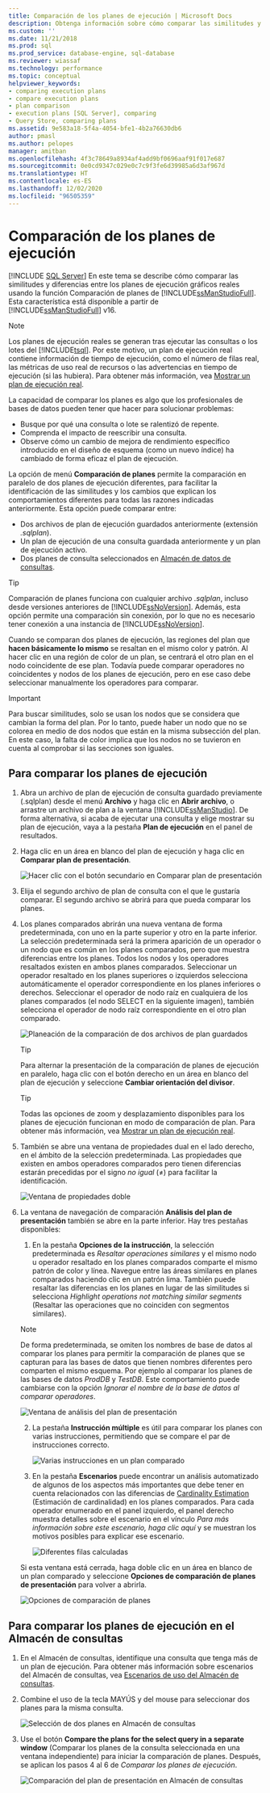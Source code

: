 ```yaml
---
title: Comparación de los planes de ejecución | Microsoft Docs
description: Obtenga información sobre cómo comparar las similitudes y las diferencias entre los planes de ejecución gráfica reales usando la función Comparación de planes de SQL Server Management Studio.
ms.custom: ''
ms.date: 11/21/2018
ms.prod: sql
ms.prod_service: database-engine, sql-database
ms.reviewer: wiassaf
ms.technology: performance
ms.topic: conceptual
helpviewer_keywords:
- comparing execution plans
- compare execution plans
- plan comparison
- execution plans [SQL Server], comparing
- Query Store, comparing plans
ms.assetid: 9e583a18-5f4a-4054-bfe1-4b2a76630db6
author: pmasl
ms.author: pelopes
manager: amitban
ms.openlocfilehash: 4f3c78649a8934af4add9bf0696aaf91f017e687
ms.sourcegitcommit: 0e0cd9347c029e0c7c9f3fe6d39985a6d3af967d
ms.translationtype: HT
ms.contentlocale: es-ES
ms.lasthandoff: 12/02/2020
ms.locfileid: "96505359"
---
```

# <a name="compare-execution-plans"></a>Comparación de los planes de ejecución
 [!INCLUDE [SQL Server](../../includes/applies-to-version/sqlserver.md)]
En este tema se describe cómo comparar las similitudes y diferencias entre los planes de ejecución gráficos reales usando la función Comparación de planes de [!INCLUDE[ssManStudioFull](../../includes/ssmanstudiofull-md.md)]. Esta característica está disponible a partir de [!INCLUDE[ssManStudioFull](../../includes/ssmanstudiofull-md.md)] v16.
  
> [!NOTE]
> Los planes de ejecución reales se generan tras ejecutar las consultas o los lotes del [!INCLUDE[tsql](../../includes/tsql-md.md)]. Por este motivo, un plan de ejecución real contiene información de tiempo de ejecución, como el número de filas real, las métricas de uso real de recursos o las advertencias en tiempo de ejecución (si las hubiera). Para obtener más información, vea [Mostrar un plan de ejecución real](../../relational-databases/performance/display-an-actual-execution-plan.md).
  
La capacidad de comparar los planes es algo que los profesionales de bases de datos pueden tener que hacer para solucionar problemas:
-   Busque por qué una consulta o lote se ralentizó de repente.
-   Comprenda el impacto de reescribir una consulta.
-   Observe cómo un cambio de mejora de rendimiento específico introducido en el diseño de esquema (como un nuevo índice) ha cambiado de forma eficaz el plan de ejecución.  
 
La opción de menú **Comparación de planes** permite la comparación en paralelo de dos planes de ejecución diferentes, para facilitar la identificación de las similitudes y los cambios que explican los comportamientos diferentes para todas las razones indicadas anteriormente. Esta opción puede comparar entre:
- Dos archivos de plan de ejecución guardados anteriormente (extensión *.sqlplan*).
- Un plan de ejecución de una consulta guardada anteriormente y un plan de ejecución activo.
- Dos planes de consulta seleccionados en [Almacén de datos de consultas](../../relational-databases/performance/monitoring-performance-by-using-the-query-store.md).

> [!TIP]
> Comparación de planes funciona con cualquier archivo *.sqlplan*, incluso desde versiones anteriores de [!INCLUDE[ssNoVersion](../../includes/ssnoversion-md.md)]. Además, esta opción permite una comparación sin conexión, por lo que no es necesario tener conexión a una instancia de [!INCLUDE[ssNoVersion](../../includes/ssnoversion-md.md)]. 

Cuando se comparan dos planes de ejecución, las regiones del plan que **hacen básicamente lo mismo** se resaltan en el mismo color y patrón. Al hacer clic en una región de color de un plan, se centrará el otro plan en el nodo coincidente de ese plan. Todavía puede comparar operadores no coincidentes y nodos de los planes de ejecución, pero en ese caso debe seleccionar manualmente los operadores para comparar.

> [!IMPORTANT]
> Para buscar similitudes, solo se usan los nodos que se considera que cambian la forma del plan. Por lo tanto, puede haber un nodo que no se colorea en medio de dos nodos que están en la misma subsección del plan. En este caso, la falta de color implica que los nodos no se tuvieron en cuenta al comprobar si las secciones son iguales.
  
## <a name="to-compare-execution-plans"></a>Para comparar los planes de ejecución
  
1.  Abra un archivo de plan de ejecución de consulta guardado previamente (.sqlplan) desde el menú **Archivo** y haga clic en **Abrir archivo**, o arrastre un archivo de plan a la ventana [!INCLUDE[ssManStudio](../../includes/ssManStudio-md.md)]. De forma alternativa, si acaba de ejecutar una consulta y elige mostrar su plan de ejecución, vaya a la pestaña **Plan de ejecución** en el panel de resultados. 

2.  Haga clic en un área en blanco del plan de ejecución y haga clic en **Comparar plan de presentación**. 

    ![Hacer clic con el botón secundario en Comparar plan de presentación](../../relational-databases/performance/media/plancomparisonmenuoption.png "Hacer clic con el botón secundario en Comparar plan de presentación")   

3.  Elija el segundo archivo de plan de consulta con el que le gustaría comparar. El segundo archivo se abrirá para que pueda comparar los planes.

4.  Los planes comparados abrirán una nueva ventana de forma predeterminada, con uno en la parte superior y otro en la parte inferior. La selección predeterminada será la primera aparición de un operador o un nodo que es común en los planes comparados, pero que muestra diferencias entre los planes. Todos los nodos y los operadores resaltados existen en ambos planes comparados. Seleccionar un operador resaltado en los planes superiores o izquierdos selecciona automáticamente el operador correspondiente en los planes inferiores o derechos. Seleccionar el operador de nodo raíz en cualquiera de los planes comparados (el nodo SELECT en la siguiente imagen), también selecciona el operador de nodo raíz correspondiente en el otro plan comparado.

    ![Planeación de la comparación de dos archivos de plan guardados](../../relational-databases/performance/media/plancomparison-plans.png "Planeación de la comparación de dos archivos de plan guardados")  

     > [!TIP]
     > Para alternar la presentación de la comparación de planes de ejecución en paralelo, haga clic con el botón derecho en un área en blanco del plan de ejecución y seleccione **Cambiar orientación del divisor**.

     > [!TIP]
     > Todas las opciones de zoom y desplazamiento disponibles para los planes de ejecución funcionan en modo de comparación de plan. Para obtener más información, vea [Mostrar un plan de ejecución real](../../relational-databases/performance/display-an-actual-execution-plan.md).

5.  También se abre una ventana de propiedades dual en el lado derecho, en el ámbito de la selección predeterminada. Las propiedades que existen en ambos operadores comparados pero tienen diferencias estarán precedidas por el signo *no igual* (&ne;) para facilitar la identificación.

    ![Ventana de propiedades doble](../../relational-databases/performance/media/plancomparison-properties.png "Ventana de propiedades doble")  

6.  La ventana de navegación de comparación **Análisis del plan de presentación** también se abre en la parte inferior. Hay tres pestañas disponibles:

    1.  En la pestaña **Opciones de la instrucción**, la selección predeterminada es *Resaltar operaciones similares* y el mismo nodo u operador resaltado en los planes comparados comparte el mismo patrón de color y línea. Navegue entre las áreas similares en planes comparados haciendo clic en un patrón lima. También puede resaltar las diferencias en los planes en lugar de las similitudes si selecciona *Highlight operations not matching similar segments* (Resaltar las operaciones que no coinciden con segmentos similares). 
    
       > [!NOTE]
       > De forma predeterminada, se omiten los nombres de base de datos al comparar los planes para permitir la comparación de planes que se capturan para las bases de datos que tienen nombres diferentes pero comparten el mismo esquema. Por ejemplo al comparar los planes de las bases de datos *ProdDB* y *TestDB*. Este comportamiento puede cambiarse con la opción *Ignorar el nombre de la base de datos al comparar operadores*.

       ![Ventana de análisis del plan de presentación](../../relational-databases/performance/media/plancomparison-analysis.png "Ventana de análisis del plan de presentación") 

    2.  La pestaña **Instrucción múltiple** es útil para comparar los planes con varias instrucciones, permitiendo que se compare el par de instrucciones correcto.

        ![Varias instrucciones en un plan comparado](../../relational-databases/performance/media/plancomparison-multiple.png "Varias instrucciones en un plan comparado")  

    3.  En la pestaña **Escenarios** puede encontrar un análisis automatizado de algunos de los aspectos más importantes que debe tener en cuenta relacionados con las diferencias de [Cardinality Estimation](../../relational-databases/performance/cardinality-estimation-sql-server.md) (Estimación de cardinalidad) en los planes comparados. Para cada operador enumerado en el panel izquierdo, el panel derecho muestra detalles sobre el escenario en el vínculo *Para más información sobre este escenario, haga clic aquí* y se muestran los motivos posibles para explicar ese escenario. 

        ![Diferentes filas calculadas](../../relational-databases/performance/media/plancomparison-scenarios.png "Diferentes filas calculadas")  

    Si esta ventana está cerrada, haga doble clic en un área en blanco de un plan comparado y seleccione **Opciones de comparación de planes de presentación** para volver a abrirla.

    ![Opciones de comparación de planes](../../relational-databases/performance/media/plancomparison-options.png "Opciones de comparación de planes")  

## <a name="to-compare-execution-plans-in-query-store"></a>Para comparar los planes de ejecución en el Almacén de consultas

1.  En el Almacén de consultas, identifique una consulta que tenga más de un plan de ejecución. Para obtener más información sobre escenarios del Almacén de consultas, vea [Escenarios de uso del Almacén de consultas](../../relational-databases/performance/query-store-usage-scenarios.md#identify-and-tune-top-resource-consuming-queries).

2.  Combine el uso de la tecla MAYÚS y del mouse para seleccionar dos planes para la misma consulta. 

    ![Selección de dos planes en Almacén de consultas](../../relational-databases/performance/media/plancomparison-querystore.png "Selección de dos planes en Almacén de consultas")   

3.  Use el botón **Compare the plans for the select query in a separate window** (Comparar los planes de la consulta seleccionada en una ventana independiente) para iniciar la comparación de planes. Después, se aplican los pasos 4 al 6 de *Comparar los planes de ejecución*. 

    ![Comparación del plan de presentación en Almacén de consultas](../../relational-databases/performance/media/plancomparison-querystoreoption.png "Comparación del plan de presentación en Almacén de consultas") 
